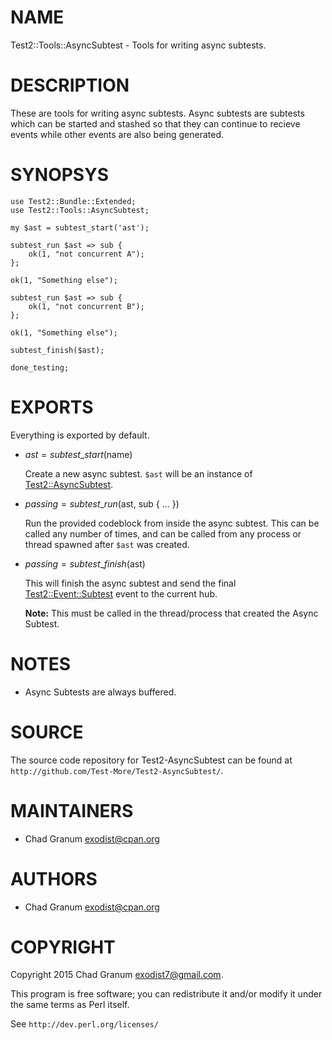 # NAME

Test2::Tools::AsyncSubtest - Tools for writing async subtests.

# DESCRIPTION

These are tools for writing async subtests. Async subtests are subtests which
can be started and stashed so that they can continue to recieve events while
other events are also being generated.

# SYNOPSYS

    use Test2::Bundle::Extended;
    use Test2::Tools::AsyncSubtest;

    my $ast = subtest_start('ast');

    subtest_run $ast => sub {
        ok(1, "not concurrent A");
    };

    ok(1, "Something else");

    subtest_run $ast => sub {
        ok(1, "not concurrent B");
    };

    ok(1, "Something else");

    subtest_finish($ast);

    done_testing;

# EXPORTS

Everything is exported by default.

- $ast = subtest\_start($name)

    Create a new async subtest. `$ast` will be an instance of
    [Test2::AsyncSubtest](https://metacpan.org/pod/Test2::AsyncSubtest).

- $passing = subtest\_run($ast, sub { ... })

    Run the provided codeblock from inside the async subtest. This can be called
    any number of times, and can be called from any process or thread spawned after
    `$ast` was created.

- $passing = subtest\_finish($ast)

    This will finish the async subtest and send the final [Test2::Event::Subtest](https://metacpan.org/pod/Test2::Event::Subtest)
    event to the current hub.

    **Note:** This must be called in the thread/process that created the Async
    Subtest.

# NOTES

- Async Subtests are always buffered.

# SOURCE

The source code repository for Test2-AsyncSubtest can be found at
`http://github.com/Test-More/Test2-AsyncSubtest/`.

# MAINTAINERS

- Chad Granum <exodist@cpan.org>

# AUTHORS

- Chad Granum <exodist@cpan.org>

# COPYRIGHT

Copyright 2015 Chad Granum <exodist7@gmail.com>.

This program is free software; you can redistribute it and/or
modify it under the same terms as Perl itself.

See `http://dev.perl.org/licenses/`
